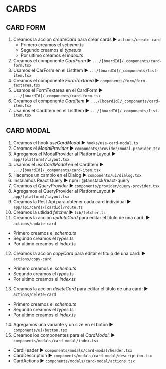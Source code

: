 # CARDS
## CARD FORM
1. Creamos la accion *createCard* para crear cards ► `actions/create-card`
   - Primero creamos el *schema.ts*
   - Segundo creamos el *types.ts*
   - Por ultimo creamos el *index.ts* 
2. Creamos el componente *CardForm* ► `.../[boardId]/_components/card-form.tsx`
3. Usamos el CarForm en el ListItem ► `.../[boardId]/_components/list-item.tsx`
4. Creamos el componente *FormTextarea* ► `components/form/form-textarea.tsx`
5. Usamos el FormTextarea en el CardForm ► `.../[boardId]/_components/card-form.tsx`
6. Creamos el componente *CardItem* ► `.../[boardId]/_components/card-item.tsx`
7. Usamos el CardItem en el ListItem ► `.../[boardId]/_components/list-item.tsx`

## CARD MODAL
1. Creamos el hook *useCardModal* ► `hooks/use-card-modal.ts`
2. Creamos el *ModalProvider* ► `components/provider/modal-provider.tsx`
3. Agregamos el ModalProvider al PlatformLayout ► `app/(platform)/layout.tsx`
4. Usamos el *useCardModal* en el CardItem ► `.../[boardId]/_components/card-item.tsx`
5. Hacemos un cambio en el Dialog ► `components/ui/dialog.tsx`
6. Instalamos React Query ► npm i @tanstack/react-query
7. Creamos el *QueryProvider* ► `components/provider/query-provider.tsx`
8. Agregamos el QueryProvider al PlatformLayout ► `app/(platform)/layout.tsx`
9. Creamos la Rest Api para obtener cada card individual ► `app/api/cards/[cardId]/route.ts`
10. Creamos la utlidad *fetcher* ► `lib/fetcher.ts`
11. Creamos la accion *updateCard* para editar el titulo de una card: ► `actions/update-card`
   - Primero creamos el *schema.ts*
   - Segundo creamos el *types.ts*
   - Por ultimo creamos el *index.ts*
12. Creamos la accion *copyCard* para editar el titulo de una card: ► `actions/copy-card`
   - Primero creamos el *schema.ts*
   - Segundo creamos el *types.ts*
   - Por ultimo creamos el *index.ts*
13. Creamos la accion *deleteCard* para editar el titulo de una card: ► `actions/delete-card`
   - Primero creamos el *schema.ts*
   - Segundo creamos el *types.ts*
   - Por ultimo creamos el *index.ts*
14. Agregamos una variante y un size en el boton ► `components/ui/button.tsx`
15. Creamos los componentes para el *CardModal*: ► `components/modals/card-modal/index.tsx`
   - CardHeader ►  `components/modals/card-modal/header.tsx`
   - CardDescription ► `components/modals/card-modal/description.tsx`
   - CardActions ► `components/modals/card-modal/actions.tsx`
    